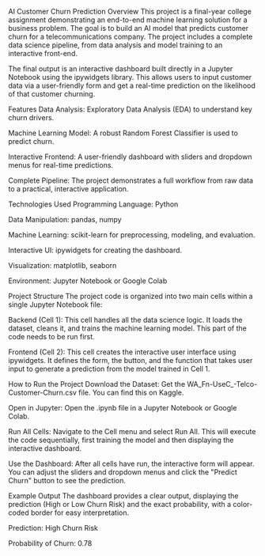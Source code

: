 AI Customer Churn Prediction
Overview
This project is a final-year college assignment demonstrating an end-to-end machine learning solution for a business problem. The goal is to build an AI model that predicts customer churn for a telecommunications company. The project includes a complete data science pipeline, from data analysis and model training to an interactive front-end.

The final output is an interactive dashboard built directly in a Jupyter Notebook using the ipywidgets library. This allows users to input customer data via a user-friendly form and get a real-time prediction on the likelihood of that customer churning.

Features
Data Analysis: Exploratory Data Analysis (EDA) to understand key churn drivers.

Machine Learning Model: A robust Random Forest Classifier is used to predict churn.

Interactive Frontend: A user-friendly dashboard with sliders and dropdown menus for real-time predictions.

Complete Pipeline: The project demonstrates a full workflow from raw data to a practical, interactive application.

Technologies Used
Programming Language: Python

Data Manipulation: pandas, numpy

Machine Learning: scikit-learn for preprocessing, modeling, and evaluation.

Interactive UI: ipywidgets for creating the dashboard.

Visualization: matplotlib, seaborn

Environment: Jupyter Notebook or Google Colab

Project Structure
The project code is organized into two main cells within a single Jupyter Notebook file:

Backend (Cell 1): This cell handles all the data science logic. It loads the dataset, cleans it, and trains the machine learning model. This part of the code needs to be run first.

Frontend (Cell 2): This cell creates the interactive user interface using ipywidgets. It defines the form, the button, and the function that takes user input to generate a prediction from the model trained in Cell 1.

How to Run the Project
Download the Dataset: Get the WA_Fn-UseC_-Telco-Customer-Churn.csv file. You can find this on Kaggle.

Open in Jupyter: Open the .ipynb file in a Jupyter Notebook or Google Colab.

Run All Cells: Navigate to the Cell menu and select Run All. This will execute the code sequentially, first training the model and then displaying the interactive dashboard.

Use the Dashboard: After all cells have run, the interactive form will appear. You can adjust the sliders and dropdown menus and click the "Predict Churn" button to see the prediction.

Example Output
The dashboard provides a clear output, displaying the prediction (High or Low Churn Risk) and the exact probability, with a color-coded border for easy interpretation.

Prediction: High Churn Risk

Probability of Churn: 0.78
